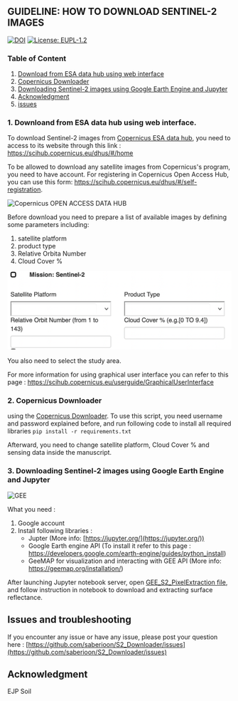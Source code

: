 
## GUIDELINE: HOW TO DOWNLOAD SENTINEL-2 IMAGES



[![DOI](https://zenodo.org/badge/DOI/10.5281/zenodo.5815473.svg)](https://doi.org/10.5281/zenodo.5815473) [![License: EUPL-1.2](https://img.shields.io/badge/License-EUPL%20v1.2-blue.svg)](https://joinup.ec.europa.eu/collection/eupl/eupl-text-eupl-12)



### Table of Content

1. [Download from ESA data hub using web interface](https://github.com/saberioon/S2_Downloader#1-downloand-from-esa-data-hub-using-web-interface)
2. [Copernicus Downloader](https://github.com/saberioon/S2_Downloader#2-copernicus-downloader)
3. [Downloading Sentinel-2 images using Google Earth Engine and Jupyter](https://github.com/saberioon/S2_Downloader#3-downloading-sentinel-2-images-using-google-earth-engine-and-jupyter)
4. [Acknowledgment](https://github.com/saberioon/S2_Downloader#acknowledgment) 
5. [issues](https://github.com/saberioon/S2_Downloader#issues-and-troubleshooting) 









### 1. Downloand from ESA data hub using web interface.

To download Sentinel-2 images from [Copernicus ESA data hub](https://scihub.copernicus.eu/), you need to access to its website through this link : https://scihub.copernicus.eu/dhus/#/home

To be allowed to download any satellite images from Copernicus's program, you need to have account. For registering in  Copernicus Open Access Hub, you can use this form: https://scihub.copernicus.eu/dhus/#/self-registration.


![Copernicus OPEN ACCESS DATA HUB](img/COADH.09.40.png)

Before download you need to prepare a list of available images by defining some parameters including:
1. satellite platform
2. product type
3. Relative Orbita Number
4. Cloud Cover %  

![search criterias](img/S2criteria.png)

You also need to select the study area.

For more information for using graphical user interface you can refer to this page : https://scihub.copernicus.eu/userguide/GraphicalUserInterface


### 2. Copernicus Downloader

using the [Copernicus Downloader](Copernicus_downloader.py). 
To use this script, you need username and password explained before, and
run following code to install all required libraries 
``
pip install -r requirements.txt
``

Afterward, you need to change   satellite platform, Cloud Cover %  and sensing data inside the manuscript.



### 3. Downloading Sentinel-2 images using Google Earth Engine and Jupyter

![GEE](https://github.com/saberioon/S2_Downloader/blob/master/img/Picture%201.gif)

What you need : 
1. Google account 
2. Install following libraries :
   - Jupter (More info: [https://jupyter.org/](https://jupyter.org/))
   - Google Earth engine API (To install it refer to this page : https://developers.google.com/earth-engine/guides/python_install)
   - GeeMAP for visualization and interacting with GEE API (More info: https://geemap.org/installation/)

After launching Jupyter notebook server, open [GEE_S2_PixelExtraction file](src/GEE_S2_PixelExtraction.ipynb), and follow instruction in notebook to download and extracting surface reflectance.  

## Issues and troubleshooting

If you encounter any issue or have any issue, please post your question 
here : [https://github.com/saberioon/S2_Downloader/issues](https://github.com/saberioon/S2_Downloader/issues)



## Acknowledgment 
EJP Soil 





